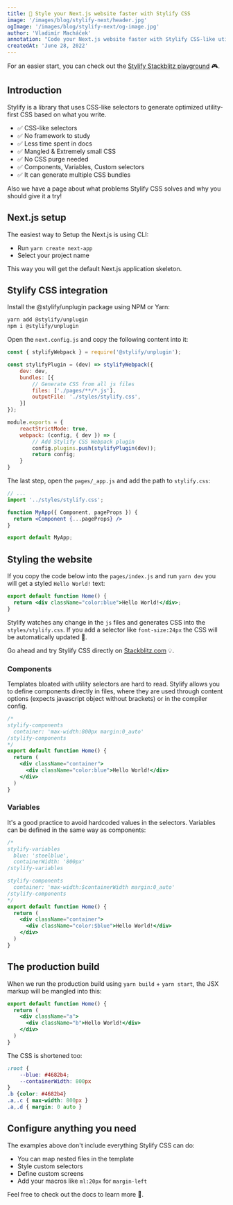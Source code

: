 ```yaml
---
title: 🚀 Style your Next.js website faster with Stylify CSS
image: '/images/blog/stylify-next/header.jpg'
ogImage: '/images/blog/stylify-next/og-image.jpg'
author: 'Vladimír Macháček'
annotation: "Code your Next.js website faster with Stylify CSS-like utilities. Don't study CSS-in-JS or CSS framework. Focus on coding. Let Stylify CSS do the rest."
createdAt: 'June 28, 2022'
---
```


For an easier start, you can check out the [Stylify Stackblitz playground](https://stackblitz.com/edit/stylify-nextjs-template?devtoolsheight=33&file=pages%2Findex.js) 🎮.

## Introduction
<nuxt-link to="/">Stylify</nuxt-link> is a library that uses CSS-like selectors to generate optimized utility-first CSS based on what you write.

- ✅ CSS-like selectors
- ✅ No framework to study
- ✅ Less time spent in docs
- ✅ Mangled & Extremely small CSS
- ✅ No CSS purge needed
- ✅ Components, Variables, Custom selectors
- ✅ It can generate multiple CSS bundles

Also we have a page about <nuxt-link to="/docs/get-started/why-stylify-css">what problems Stylify CSS solves and why you should give it a try!</nuxt-link>

## Next.js setup
The easiest way to Setup the Next.js is using CLI:
- Run `yarn create next-app`
- Select your project name

This way you will get the default Next.js application skeleton.

## Stylify CSS integration
Install the <nuxt-link to="/docs/unplugin">@stylify/unplugin</nuxt-link> package using NPM or Yarn:

```bash
yarn add @stylify/unplugin
npm i @stylify/unplugin
```

Open the `next.config.js` and copy the following content into it:

```js
const { stylifyWebpack } = require('@stylify/unplugin');

const stylifyPlugin = (dev) => stylifyWebpack({
	dev: dev,
	bundles: [{
		// Generate CSS from all js files
		files: ['./pages/**/*.js'],
		outputFile: './styles/stylify.css',
	}]
});

module.exports = {
	reactStrictMode: true,
	webpack: (config, { dev }) => {
		// Add Stylify CSS Webpack plugin
		config.plugins.push(stylifyPlugin(dev));
		return config;
	}
}
```

The last step, open the `pages/_app.js` and add the path to `stylify.css`:

```jsx
// ...
import '../styles/stylify.css';

function MyApp({ Component, pageProps }) {
  return <Component {...pageProps} />
}

export default MyApp;
```

## Styling the website
If you copy the code below into the `pages/index.js` and run `yarn dev` you will get a styled `Hello World!` text:

```jsx
export default function Home() {
  return <div className="color:blue">Hello World!</div>;
}
```

Stylify watches any change in the `js` files and generates CSS into the `styles/stylify.css`.
If you add a selector like `font-size:24px` the CSS will be automatically updated 🎉.

Go ahead and try Stylify CSS directly on [Stackblitz.com](https://stackblitz.com/edit/stylify-nextjs-template?devtoolsheight=33&file=pages%2Findex.js) 💡.

### Components
Templates bloated with utility selectors are hard to read. Stylify allows you to define components directly in files, where they are used through <nuxt-link to="/docs/get-started#defining-a-component">content options</nuxt-link> (expects javascript object without brackets) or in the <nuxt-link to="/docs/get-started#defining-a-component">compiler config</nuxt-link>.

```jsx
/*
stylify-components
  container: 'max-width:800px margin:0_auto'
/stylify-components
*/
export default function Home() {
  return (
    <div className="container">
      <div className="color:blue">Hello World!</div>
    </div>
  )
}
```

### Variables
It's a good practice to avoid hardcoded values in the selectors. <nuxt-link to="/docs/get-started#adding-a-variable">Variables</nuxt-link> can be defined in the same way as components:

```jsx
/*
stylify-variables
  blue: 'steelblue',
  containerWidth: '800px'
/stylify-variables

stylify-components
  container: 'max-width:$containerWidth margin:0_auto'
/stylify-components
*/
export default function Home() {
  return (
    <div className="container">
      <div className="color:$blue">Hello World!</div>
    </div>
  )
}
```

## The production build
When we run the production build using `yarn build` + `yarn start`, the JSX markup will be mangled into this:

```jsx
export default function Home() {
  return (
    <div className="a">
      <div className="b">Hello World!</div>
    </div>
  )
}
```

The CSS is shortened too:
```css
:root {
    --blue: #4682b4;
    --containerWidth: 800px
}
.b {color: #4682b4}
.a,.c { max-width: 800px }
.a,.d { margin: 0 auto }
```

## Configure anything you need
The examples above don't include everything Stylify CSS can do:
- You can map <nuxt-link to="/docs/bundler#files-content-option">nested files</nuxt-link> in the template
- Style <nuxt-link to="/docs/stylify/compiler#customselectors">custom selectors</nuxt-link>
- Define <nuxt-link to="/docs/stylify/compiler#screens">custom screens</nuxt-link>
- Add <nuxt-link to="/docs/stylify/compiler#macros">your macros</nuxt-link> like `ml:20px` for `margin-left`

Feel free to <nuxt-link to="/docs/get-started">check out the docs</nuxt-link> to learn more 💎.
